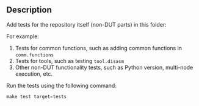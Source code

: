 
## Description

Add tests for the repository itself (non-DUT parts) in this folder:

For example:
1. Tests for common functions, such as adding common functions in `comm.functions`
1. Tests for tools, such as testing `tool.disasm`
1. Other non-DUT functionality tests, such as Python version, multi-node execution, etc.


Run the tests using the following command:
```python
make test target=tests
```
